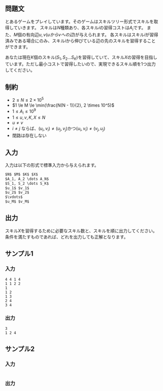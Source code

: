 ## 問題文

とあるゲームをプレイしています。そのゲームはスキルツリー形式でスキルを取得していきます。
スキルは$N$種類あり、各スキル$i$の習得コストは$A_i$です。
また、$M$個の有向辺$u, v (u から v への辺)$が与えられます。
各スキルはスキル$i$が習得済みである場合にのみ、スキル$i$から伸びている辺の先のスキルを習得することができます。

あなたは現在$K$個のスキル$(S_1, S_2 \dots S_K)$を習得していて、スキル$X$の習得を目指しています。ただし最小コストで習得したいので、実現できるスキル順を1つ出力してください。

## 制約

- $2 \le N \le 2 \times 10^5$
- $1 \le M \le \min(\frac{N(N - 1)}{2}, 2 \times 10^5)$
- $1 \le A_i \le 10^9$
- $1 \le u, v, K, X \le N$
- $u \ne v$
- $i \ne j$ ならば、$(u_i, v_i) \ne (u_j, v_j)$かつ$(u_i, v_i) \ne (v_j, u_j)$
- 閉路は存在しない

## 入力

入力は以下の形式で標準入力から与えられます。  
```md
$N$ $M$ $K$ $X$
$A_1, A_2 \dots A_N$
$S_1, S_2 \dots S_K$
$u_1$ $v_1$
$u_2$ $v_2$
$\vdots$
$u_M$ $v_M$
```

## 出力

スキル$X$を習得するために必要なスキル数と、スキルを順に出力してください。
条件を満たすものであれば、どれを出力しても正解となります。

## サンプル1

### 入力
```
4 4 1 4
1 1 2 2
1
1 2
1 3
2 4
3 4

```

### 出力
```
3
1 2 4

```

## サンプル2

### 入力
```

```

### 出力
```

```
